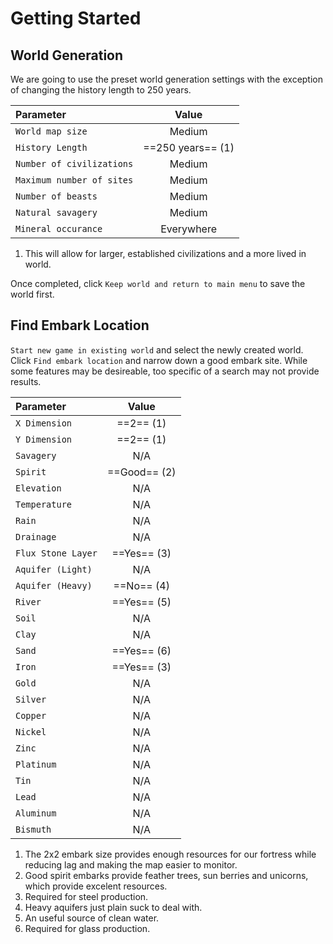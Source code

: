 # Getting Started

## World Generation

We are going to use the preset world generation settings with the exception of changing the history length to 250 years.

<div class="annotate" markdown>

| Parameter                 | Value             |
| :------------------------ | :---------------: |
| `World map size`          | Medium            |
| `History Length`          | ==250 years== (1) |
| `Number of civilizations` | Medium            |
| `Maximum number of sites` | Medium            |
| `Number of beasts`        | Medium            |
| `Natural savagery`        | Medium            |
| `Mineral occurance`       | Everywhere        |

</div>

1.  This will allow for larger, established civilizations and a more lived in world.

Once completed, click `Keep world and return to main menu` to save the world first. 

## Find Embark Location

`Start new game in existing world` and select the newly created world. Click `Find embark location` and narrow down a good embark site. While some features may be desireable, too specific of a search may not provide results.

<div class="annotate" markdown>

| Parameter          | Value        |
| :----------------- | :----------: |
| `X Dimension`      | ==2== (1)    | 
| `Y Dimension`      | ==2== (1)    |
| `Savagery`         | N/A          |
| `Spirit`           | ==Good== (2) |
| `Elevation`        | N/A          |
| `Temperature`      | N/A          |
| `Rain`             | N/A          |
| `Drainage`         | N/A          |
| `Flux Stone Layer` | ==Yes== (3)  |
| `Aquifer (Light)`  | N/A          |
| `Aquifer (Heavy)`  | ==No== (4)   |
| `River`            | ==Yes== (5)  |
| `Soil`             | N/A          |
| `Clay`             | N/A          |
| `Sand`             | ==Yes== (6)  |
| `Iron`             | ==Yes== (3)  |
| `Gold`             | N/A          |
| `Silver`           | N/A          |
| `Copper`           | N/A          |
| `Nickel`           | N/A          |
| `Zinc`             | N/A          |
| `Platinum`         | N/A          |
| `Tin`              | N/A          |
| `Lead`             | N/A          |
| `Aluminum`         | N/A          |
| `Bismuth`          | N/A          |

</div>

1.  The 2x2 embark size provides enough resources for our fortress while reducing lag and making the map easier to monitor.
2.  Good spirit embarks provide feather trees, sun berries and unicorns, which provide excelent resources.
3.  Required for steel production.
4.  Heavy aquifers just plain suck to deal with.
5.  An useful source of clean water.
6.  Required for glass production.


